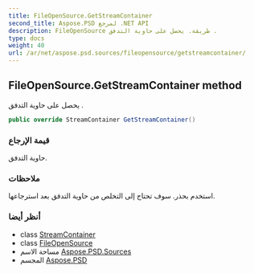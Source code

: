 ```yaml
---
title: FileOpenSource.GetStreamContainer
second_title: Aspose.PSD لمرجع .NET API
description: FileOpenSource طريقة. يحصل على حاوية التدفق .
type: docs
weight: 40
url: /ar/net/aspose.psd.sources/fileopensource/getstreamcontainer/
---
```

## FileOpenSource.GetStreamContainer method

يحصل على حاوية التدفق .

```csharp
public override StreamContainer GetStreamContainer()
```

### قيمة الإرجاع

حاوية التدفق.

### ملاحظات

استخدم بحذر. سوف تحتاج إلى التخلص من حاوية التدفق بعد استرجاعها.

### أنظر أيضا

* class [StreamContainer](../../../aspose.psd/streamcontainer/)
* class [FileOpenSource](../)
* مساحة الاسم [Aspose.PSD.Sources](../../fileopensource/)
* المجسم [Aspose.PSD](../../../)


